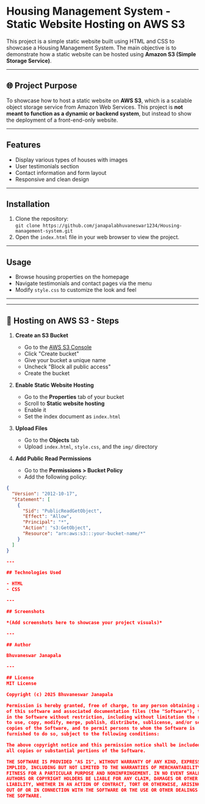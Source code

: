 # Housing Management System - Static Website Hosting on AWS S3

This project is a simple static website built using HTML and CSS to showcase a Housing Management System. The main objective is to demonstrate how a static website can be hosted using **Amazon S3 (Simple Storage Service)**.

---

## 🌐 Project Purpose

To showcase how to host a static website on **AWS S3**, which is a scalable object storage service from Amazon Web Services. This project is **not meant to function as a dynamic or backend system**, but instead to show the deployment of a front-end-only website.

---
## Features

- Display various types of houses with images
- User testimonials section
- Contact information and form layout
- Responsive and clean design

---

## Installation

1. Clone the repository:  
   `git clone https://github.com/janapalabhuvaneswar1234/Housing-management-system.git`  
2. Open the `index.html` file in your web browser to view the project.

---

## Usage

- Browse housing properties on the homepage  
- Navigate testimonials and contact pages via the menu  
- Modify `style.css` to customize the look and feel

---

---

## 🚀 Hosting on AWS S3 - Steps

1. **Create an S3 Bucket**
   - Go to the [AWS S3 Console](https://s3.console.aws.amazon.com/s3/)
   - Click "Create bucket"
   - Give your bucket a unique name
   - Uncheck "Block all public access"
   - Create the bucket

2. **Enable Static Website Hosting**
   - Go to the **Properties** tab of your bucket
   - Scroll to **Static website hosting**
   - Enable it
   - Set the index document as `index.html`

3. **Upload Files**
   - Go to the **Objects** tab
   - Upload `index.html`, `style.css`, and the `img/` directory

4. **Add Public Read Permissions**
   - Go to the **Permissions > Bucket Policy**
   - Add the following policy:

```json
{
  "Version": "2012-10-17",
  "Statement": [
    {
      "Sid": "PublicReadGetObject",
      "Effect": "Allow",
      "Principal": "*",
      "Action": "s3:GetObject",
      "Resource": "arn:aws:s3:::your-bucket-name/*"
    }
  ]
}

---

## Technologies Used

- HTML  
- CSS  

---

## Screenshots

*(Add screenshots here to showcase your project visuals)*

---

## Author

Bhuvaneswar Janapala

---

## License
MIT License

Copyright (c) 2025 Bhuvaneswar Janapala

Permission is hereby granted, free of charge, to any person obtaining a copy
of this software and associated documentation files (the "Software"), to deal
in the Software without restriction, including without limitation the rights
to use, copy, modify, merge, publish, distribute, sublicense, and/or sell
copies of the Software, and to permit persons to whom the Software is
furnished to do so, subject to the following conditions:

The above copyright notice and this permission notice shall be included in
all copies or substantial portions of the Software.

THE SOFTWARE IS PROVIDED "AS IS", WITHOUT WARRANTY OF ANY KIND, EXPRESS OR
IMPLIED, INCLUDING BUT NOT LIMITED TO THE WARRANTIES OF MERCHANTABILITY,
FITNESS FOR A PARTICULAR PURPOSE AND NONINFRINGEMENT. IN NO EVENT SHALL THE
AUTHORS OR COPYRIGHT HOLDERS BE LIABLE FOR ANY CLAIM, DAMAGES OR OTHER
LIABILITY, WHETHER IN AN ACTION OF CONTRACT, TORT OR OTHERWISE, ARISING FROM,
OUT OF OR IN CONNECTION WITH THE SOFTWARE OR THE USE OR OTHER DEALINGS IN
THE SOFTWARE.

